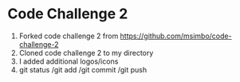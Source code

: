 # Code Challenge 2
1. Forked code challenge 2 from https://github.com/msimbo/code-challenge-2
2. Cloned code challenge 2 to my directory
3. I added additional logos/icons
4. git status /git add /git commit /git push